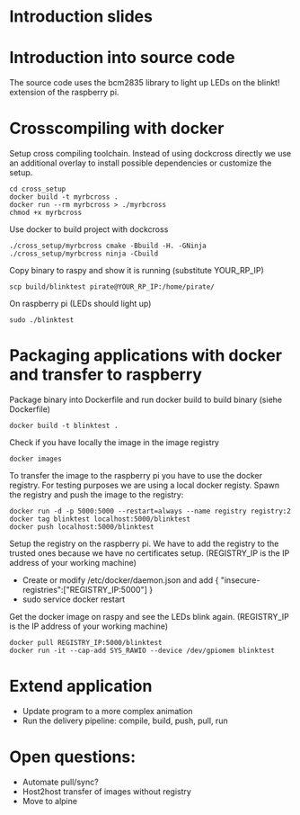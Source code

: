 # Introduction slides
# Introduction into source code
The source code uses the bcm2835 library to light up LEDs on the blinkt! extension of the raspberry pi.

# Crosscompiling with docker

Setup cross compiling toolchain. Instead of using dockcross directly we use an additional overlay to install possible dependencies or customize the setup.

    cd cross_setup
    docker build -t myrbcross .
    docker run --rm myrbcross > ./myrbcross
    chmod +x myrbcross

Use docker to build project with dockcross

    ./cross_setup/myrbcross cmake -Bbuild -H. -GNinja
    ./cross_setup/myrbcross ninja -Cbuild

Copy binary to raspy and show it is running (substitute YOUR_RP_IP)

    scp build/blinktest pirate@YOUR_RP_IP:/home/pirate/

On raspberry pi (LEDs should light up)

    sudo ./blinktest    

# Packaging applications with docker and transfer to raspberry
Package binary into Dockerfile and run docker build to build binary (siehe Dockerfile)

    docker build -t blinktest .

Check if you have locally the image in the image registry

    docker images    

To transfer the image to the raspberry pi you have to use the docker registry. For testing purposes we are using a local docker registy. Spawn the registry and push the image to the registry:

    docker run -d -p 5000:5000 --restart=always --name registry registry:2
    docker tag blinktest localhost:5000/blinktest
    docker push localhost:5000/blinktest

Setup the registry on the raspberry pi. We have to add the registry to the trusted ones because we have no certificates setup. (REGISTRY_IP is the IP address of your working machine)

   * Create or modify /etc/docker/daemon.json and add
   { "insecure-registries":["REGISTRY_IP:5000"] }
   * sudo service docker restart

Get the docker image on raspy and see the LEDs blink again. (REGISTRY_IP is the IP address of your working machine)

    docker pull REGISTRY_IP:5000/blinktest
    docker run -it --cap-add SYS_RAWIO --device /dev/gpiomem blinktest

# Extend application
* Update program to a more complex animation
* Run the delivery pipeline: compile, build, push, pull, run




# Open questions:

* Automate pull/sync?
* Host2host transfer of images without registry
* Move to alpine